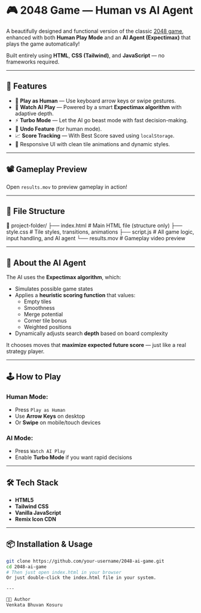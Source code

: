 # 🎮 2048 Game — Human vs AI Agent

A beautifully designed and functional version of the classic [2048 game](https://play2048.co/), enhanced with both **Human Play Mode** and an **AI Agent (Expectimax)** that plays the game automatically!

Built entirely using **HTML**, **CSS (Tailwind)**, and **JavaScript** — no frameworks required.

---

## 🚀 Features

- 🎯 **Play as Human** — Use keyboard arrow keys or swipe gestures.
- 🤖 **Watch AI Play** — Powered by a smart **Expectimax algorithm** with adaptive depth.
- ⚡ **Turbo Mode** — Let the AI go beast mode with fast decision-making.
- 🔁 **Undo Feature** (for human mode).
- 📈 **Score Tracking** — With Best Score saved using `localStorage`.
- 🎨 Responsive UI with clean tile animations and dynamic styles.

---

## 📽️ Gameplay Preview

Open `results.mov` to preview gameplay in action!

---

## 📁 File Structure


📂 project-folder/
├── index.html # Main HTML file (structure only)
├── style.css # Tile styles, transitions, animations
├── script.js # All game logic, input handling, and AI agent
└── results.mov # Gameplay video preview

---

## 🧠 About the AI Agent

The AI uses the **Expectimax algorithm**, which:
- Simulates possible game states
- Applies a **heuristic scoring function** that values:
  - Empty tiles
  - Smoothness
  - Merge potential
  - Corner tile bonus
  - Weighted positions
- Dynamically adjusts search **depth** based on board complexity

It chooses moves that **maximize expected future score** — just like a real strategy player.

---

## 🕹️ How to Play

### Human Mode:
- Press `Play as Human`
- Use **Arrow Keys** on desktop
- Or **Swipe** on mobile/touch devices

### AI Mode:
- Press `Watch AI Play`
- Enable **Turbo Mode** if you want rapid decisions

---

## 🛠️ Tech Stack

- **HTML5**
- **Tailwind CSS**
- **Vanilla JavaScript**
- **Remix Icon CDN**

---

## 📦 Installation & Usage

```bash
git clone https://github.com/your-username/2048-ai-game.git
cd 2048-ai-game
# Then just open index.html in your browser
Or just double-click the index.html file in your system.

---

👨‍💻 Author
Venkata Bhuvan Kosuru



